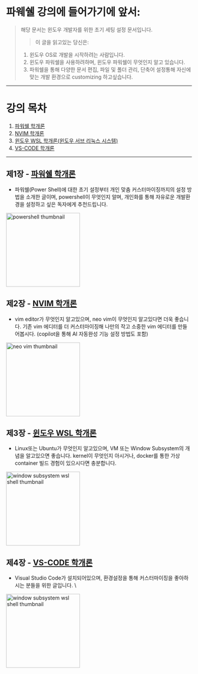 # 파웨쉘 강의에 들어가기에 앞서:
> 해당 문서는 윈도우 개발자를 위한 초기 세팅 설정 문서입니다.
> > 이 글을 읽고있는 당신은:
> 1. 윈도우 OS로 개발을 시작하려는 사람입니다.
> 2. 윈도우 파워쉘을 사용하려하며, 윈도우 파워쉘이 무엇인지 알고 있습니다.
> 3. 파워쉘을 통해 다양한 문서 편집, 파일 및 폴더 관리, 단축어 설정통해 자신에 맞는 개발 환경으로 customizing 하고싶습니다.

---

# 강의 목차

1. [파워쉘 학개론]('#제1장')
2. [NVIM 학개론]('#제2장')
3. [윈도우 WSL 학개론(윈도우 서브 리눅스 시스템)]('#제3장')
4. [VS-CODE 학개론]('#제4장')

---
   
## 제1장 - [파워쉘 학개론](./PowerShell/PS_GUIDE.md)

* 파워쉘(Power Shell)에 대한 초기 설정부터 개인 맞춤 커스터마이징까지의 설정 방법을 소개한 글이며, powershell이 무엇인지 알며, 개인화를 통해 자유로운 개발환경을 설정하고 싶은 독자에게 추천드립니다. 

<img src="https://user-images.githubusercontent.com/77220824/189604174-d9daa7e5-bd01-4278-8d3d-a74138f60596.png" alt="powershell thumbnail" width="200"/>

## 제2장 - [NVIM 학개론](./NeoVim/README.md)

* vim editor가 무엇인지 알고있으며, neo vim이 무엇인지 알고있다면 더욱 좋습니다. 기존 vim 에디터를 더 커스터마이징해 나만의 작고 소중한 vim 에디터를 만들어봅시다. (copilot을 통해 AI 자동완성 기능 설정 방법도 포함)

<img src="https://user-images.githubusercontent.com/77220824/189604383-9eddfd96-d96c-4be2-b235-4af486f9a9e9.png" alt="neo vim thumbnail" width="200"/>

## 제3장 - [윈도우 WSL 학개론](https://drive.google.com/drive/folders/1exZWUJMK4Z4MKzEtjbh74N148_Lqcai6)

* Linux또는 Ubuntu가 무엇인지 알고있으며, VM 또는 Window Subsystem의 개념을 알고있으면 좋습니다. kernel이 무엇인지 아시거나, docker를 통한 가상 container 빌드 경험이 있으시다면 충분합니다.

<img src="https://user-images.githubusercontent.com/77220824/189601870-4647340b-6278-4946-9698-7bdefa2b7b71.png" alt="window subsystem wsl shell thumbnail" width="200"/>

## 제4장 - [VS-CODE 학개론](./FolderIcons/README.md)

* Visual Studio Code가 설치되어있으며, 환경설정을 통해 커스터마이징을 좋아하시는 분들을 위한 글입니다. \

<img src="https://user-images.githubusercontent.com/77220824/189601870-4647340b-6278-4946-9698-7bdefa2b7b71.png" alt="window subsystem wsl shell thumbnail" width="200"/>
